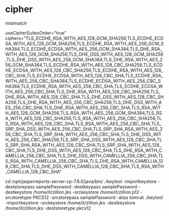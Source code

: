 # cipher
mistmatch

useCipherSuitesOrder="true" ciphers="TLS_ECDHE_RSA_WITH_AES_128_GCM_SHA256,TLS_ECDHE_ECDSA_WITH_AES_128_GCM_SHA256,TLS_ECDHE_RSA_WITH_AES_256_GCM_SHA384,TLS_ECDHE_ECDSA_WITH_AES_256_GCM_SHA384,TLS_DHE_RSA_WITH_AES_128_GCM_SHA256,TLS_DHE_DSS_WITH_AES_128_GCM_SHA256,TLS_DHE_DSS_WITH_AES_256_GCM_SHA384,TLS_DHE_RSA_WITH_AES_256_GCM_SHA384,TLS_ECDHE_RSA_WITH_AES_128_CBC_SHA256,TLS_ECDHE_ECDSA_WITH_AES_128_CBC_SHA256,TLS_ECDHE_RSA_WITH_AES_128_CBC_SHA,TLS_ECDHE_ECDSA_WITH_AES_128_CBC_SHA,TLS_ECDHE_RSA_WITH_AES_256_CBC_SHA384,TLS_ECDHE_ECDSA_WITH_AES_256_CBC_SHA384,TLS_ECDHE_RSA_WITH_AES_256_CBC_SHA,TLS_ECDHE_ECDSA_WITH_AES_256_CBC_SHA,TLS_DHE_RSA_WITH_AES_128_CBC_SHA256,TLS_DHE_RSA_WITH_AES_128_CBC_SHA,TLS_DHE_DSS_WITH_AES_128_CBC_SHA256,TLS_DHE_RSA_WITH_AES_256_CBC_SHA256,TLS_DHE_DSS_WITH_AES_256_CBC_SHA,TLS_DHE_RSA_WITH_AES_256_CBC_SHA,TLS_RSA_WITH_AES_128_GCM_SHA256,TLS_RSA_WITH_AES_256_GCM_SHA384,TLS_RSA_WITH_AES_128_CBC_SHA256,TLS_RSA_WITH_AES_256_CBC_SHA256,TLS_RSA_WITH_AES_128_CBC_SHA,TLS_RSA_WITH_AES_256_CBC_SHA,TLS_SRP_SHA_DSS_WITH_AES_256_CBC_SHA,TLS_SRP_SHA_RSA_WITH_AES_256_CBC_SHA,TLS_SRP_SHA_WITH_AES_256_CBC_SHA,TLS_DHE_DSS_WITH_AES_256_CBC_SHA256,TLS_SRP_SHA_DSS_WITH_AES_128_CBC_SHA,TLS_SRP_SHA_RSA_WITH_AES_128_CBC_SHA,TLS_SRP_SHA_WITH_AES_128_CBC_SHA,TLS_DHE_DSS_WITH_AES_128_CBC_SHA,TLS_DHE_RSA_WITH_CAMELLIA_256_CBC_SHA,TLS_DHE_DSS_WITH_CAMELLIA_256_CBC_SHA,TLS_RSA_WITH_CAMELLIA_256_CBC_SHA,TLS_DHE_RSA_WITH_CAMELLIA_128_CBC_SHA,TLS_DHE_DSS_WITH_CAMELLIA_128_CBC_SHA,TLS_RSA_WITH_CAMELLIA_128_CBC_SHA"

cd /opt/jasperreports-server-cp-7.8.0/java/bin/
./keytool -importkeystore -deststorepass samplePassword -destkeypass samplePassword -destkeystore /home/it/zillion.jks -srckeystore /home/it/zillion.p12 -srcstoretype PKCS12 -srcstorepass samplePassword -alias tomcat
./keytool -importkeystore -srckeystore /home/it/zillion.jks -destkeystore /home/it/zillion.jks -deststoretype pkcs12
